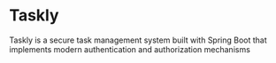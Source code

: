 # Taskly
Taskly is a secure task management system built with Spring Boot that implements modern authentication and authorization mechanisms
